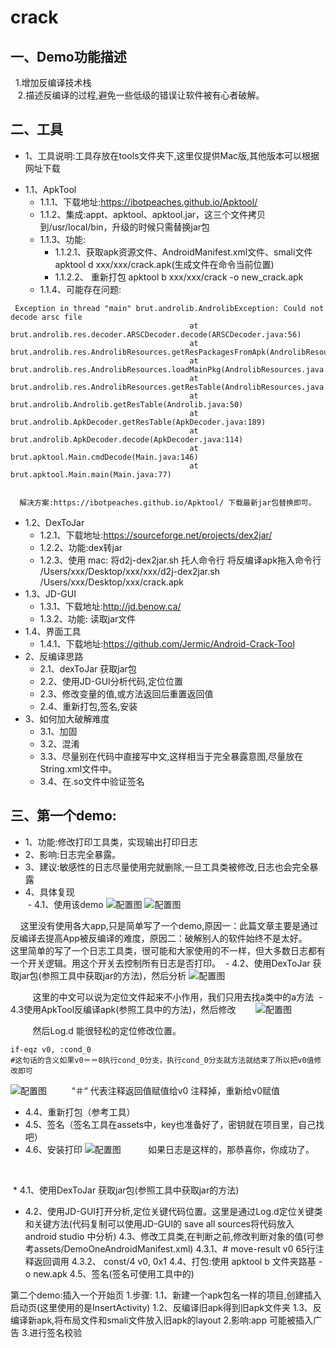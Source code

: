 # crack
一、Demo功能描述
-------
    1.增加反编译技术栈<br>
    2.描述反编译的过程,避免一些低级的错误让软件被有心者破解。<br>

二、工具
-------
  * 1、工具说明:工具存放在tools文件夹下,这里仅提供Mac版,其他版本可以根据网址下载
  - 1.1、ApkTool
    - 1.1.1、下载地址:https://ibotpeaches.github.io/Apktool/
    - 1.1.2、集成:appt、apktool、apktool.jar，这三个文件拷贝到/usr/local/bin，升级的时候只需替换jar包
    - 1.1.3、功能:
      + 1.1.2.1、获取apk资源文件、AndroidManifest.xml文件、smali文件
                 apktool d xxx/xxx/crack.apk(生成文件在命令当前位置)
      + 1.1.2.2、 重新打包
                        apktool b xxx/xxx/crack -o new_crack.apk<br>
    - 1.1.4、可能存在问题:<br>
    
<pre><code> Exception in thread "main" brut.androlib.AndrolibException: Could not decode arsc file
                                      	at brut.androlib.res.decoder.ARSCDecoder.decode(ARSCDecoder.java:56)
                                      	at brut.androlib.res.AndrolibResources.getResPackagesFromApk(AndrolibResources.java:491)
                                      	at brut.androlib.res.AndrolibResources.loadMainPkg(AndrolibResources.java:74)
                                      	at brut.androlib.res.AndrolibResources.getResTable(AndrolibResources.java:66)
                                      	at brut.androlib.Androlib.getResTable(Androlib.java:50)
                                      	at brut.androlib.ApkDecoder.getResTable(ApkDecoder.java:189)
                                      	at brut.androlib.ApkDecoder.decode(ApkDecoder.java:114)
                                      	at brut.apktool.Main.cmdDecode(Main.java:146)
                                      	at brut.apktool.Main.main(Main.java:77) 
                                        </code></pre>
                                                                            
                                        
      解决方案:https://ibotpeaches.github.io/Apktool/ 下载最新jar包替换即可。

  - 1.2、DexToJar<br>
    - 1.2.1、下载地址:https://sourceforge.net/projects/dex2jar/
    - 1.2.2、功能:dex转jar
    - 1.2.3、使用
             mac: 将d2j-dex2jar.sh 托人命令行 将反编译apk拖入命令行
              /Users/xxx/Desktop/xxx/xxx/d2j-dex2jar.sh /Users/xxx/Desktop/xxx/crack.apk
  - 1.3、JD-GUI
    - 1.3.1、下载地址:http://jd.benow.ca/
    - 1.3.2、功能: 读取jar文件
  - 1.4、界面工具
    - 1.4.1、下载地址:https://github.com/Jermic/Android-Crack-Tool
  - 2、反编译思路
    - 2.1、dexToJar 获取jar包
    - 2.2、使用JD-GUI分析代码,定位位置
    - 2.3、修改变量的值,或方法返回后重置返回值
    - 2.4、重新打包,签名,安装
  - 3、如何加大破解难度
    - 3.1、加固
    - 3.2、混淆
    - 3.3、尽量别在代码中直接写中文,这样相当于完全暴露意图,尽量放在String.xml文件中。
    - 3.4、在.so文件中验证签名


三、第一个demo:
-----
 * 1、功能:修改打印工具类，实现输出打印日志
 * 2、影响:日志完全暴露。
 * 3、建议:敏感性的日志尽量使用完就删除,一旦工具类被修改,日志也会完全暴露
 * 4、具体复现<br>
  - 4.1、使用该demo
          ![配置图](https://github.com/onlybeyond/crack/blob/master/app/assets/picture/demo_one1.png)
          ![配置图](https://github.com/onlybeyond/crack/blob/master/app/assets/picture/demo_one2.png)
     
     这里没有使用各大app,只是简单写了一个demo,原因一：此篇文章主要是通过反编译去提高App被反编译的难度，原因二：破解别人的软件始终不是太好。
     这里简单的写了一个日志工具类，很可能和大家使用的不一样，但大多数日志都有一个开关逻辑。用这个开关去控制所有日志是否打印。
  - 4.2、使用DexToJar 获取jar包(参照工具中获取jar的方法)，然后分析
          ![配置图](https://github.com/onlybeyond/crack/blob/master/app/assets/picture/demo_one8.png)
          

          这里的中文可以说为定位文件起来不小作用，我们只用去找a类中的a方法
  - 4.3使用ApkTool反编译apk(参照工具中的方法)，然后修改
        ![配置图](https://github.com/onlybeyond/crack/blob/master/app/assets/picture/demo_one6.png)

          然后Log.d 能很轻松的定位修改位置。
          <pre><code>if-eqz v0, :cond_0  #这句话的含义如果v0＝＝0执行cond_0分支，执行cond_0分支就方法就结束了所以把v0值修改即可</code></pre>
          ![配置图](https://github.com/onlybeyond/crack/blob/master/app/assets/picture/demo_one9.png)
          “＃“ 代表注释返回值赋值给v0 注释掉，重新给v0赋值
  - 4.4、重新打包（参考工具）
  - 4.5、签名（签名工具在assets中，key也准备好了，密钥就在项目里，自己找吧）
  - 4.6、安装打印
          ![配置图](https://github.com/onlybeyond/crack/blob/master/app/assets/picture/demo_one7.png)
           如果日志是这样的，那恭喜你，你成功了。


  

  * 4.1、使用DexToJar 获取jar包(参照工具中获取jar的方法)
  * 4.2、使用JD-GUI打开分析,定位关键代码位置。这里是通过Log.d定位关键类和关键方法(代码复制可以使用JD-GUI的 save all sources将代码放入android studio 中分析)
        4.3、修改工具类,在判断之前,修改判断对象的值(可参考assets/DemoOneAndroidManifest.xml)
             4.3.1、# move-result v0  65行注释返回调用
             4.3.2、 const/4 v0, 0x1
        4.4、打包:使用 apktool b 文件夹路基 -o new.apk
        4.5、签名(签名可使用工具中的)

 第二个demo:插入一个开始页
       1.步骤:
          1.1、新建一个apk包名一样的项目,创建插入启动页(这里使用的是InsertActivity)
          1.2、反编译旧apk得到旧apk文件夹
          1.3、反编译新apk,将布局文件和smali文件放入旧apk的layout
       2.影响:app 可能被插入广告
       3.进行签名校验



